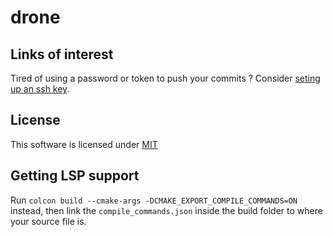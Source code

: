 # drone
## Links of interest
Tired of using a password or token to push your commits ? Consider [seting up an ssh key](https://blog.corsego.com/aws-cloud9-github-ssh).
## License
This software is licensed under [MIT](LICENSE)
## Getting LSP support
Run `colcon build --cmake-args -DCMAKE_EXPORT_COMPILE_COMMANDS=ON` instead, then link the `compile_commands.json` inside the build folder to where your source file is.
